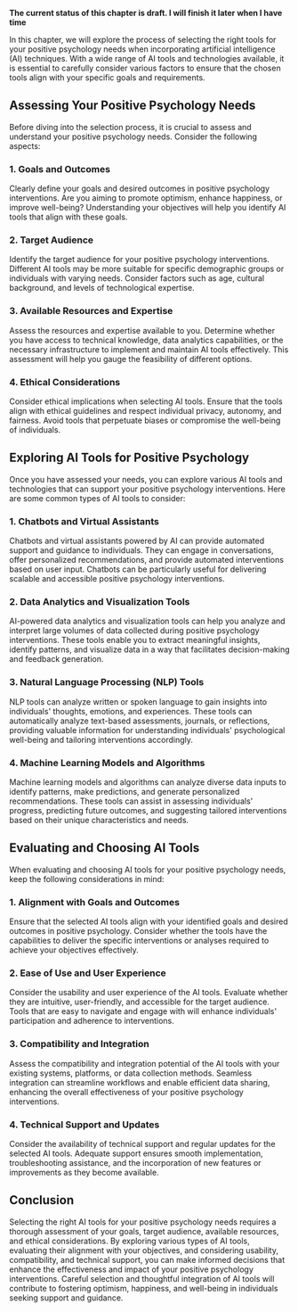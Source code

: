 **The current status of this chapter is draft. I will finish it later when I have time**

In this chapter, we will explore the process of selecting the right tools for your positive psychology needs when incorporating artificial intelligence (AI) techniques. With a wide range of AI tools and technologies available, it is essential to carefully consider various factors to ensure that the chosen tools align with your specific goals and requirements.

Assessing Your Positive Psychology Needs
----------------------------------------

Before diving into the selection process, it is crucial to assess and understand your positive psychology needs. Consider the following aspects:

### 1. **Goals and Outcomes**

Clearly define your goals and desired outcomes in positive psychology interventions. Are you aiming to promote optimism, enhance happiness, or improve well-being? Understanding your objectives will help you identify AI tools that align with these goals.

### 2. **Target Audience**

Identify the target audience for your positive psychology interventions. Different AI tools may be more suitable for specific demographic groups or individuals with varying needs. Consider factors such as age, cultural background, and levels of technological expertise.

### 3. **Available Resources and Expertise**

Assess the resources and expertise available to you. Determine whether you have access to technical knowledge, data analytics capabilities, or the necessary infrastructure to implement and maintain AI tools effectively. This assessment will help you gauge the feasibility of different options.

### 4. **Ethical Considerations**

Consider ethical implications when selecting AI tools. Ensure that the tools align with ethical guidelines and respect individual privacy, autonomy, and fairness. Avoid tools that perpetuate biases or compromise the well-being of individuals.

Exploring AI Tools for Positive Psychology
------------------------------------------

Once you have assessed your needs, you can explore various AI tools and technologies that can support your positive psychology interventions. Here are some common types of AI tools to consider:

### 1. **Chatbots and Virtual Assistants**

Chatbots and virtual assistants powered by AI can provide automated support and guidance to individuals. They can engage in conversations, offer personalized recommendations, and provide automated interventions based on user input. Chatbots can be particularly useful for delivering scalable and accessible positive psychology interventions.

### 2. **Data Analytics and Visualization Tools**

AI-powered data analytics and visualization tools can help you analyze and interpret large volumes of data collected during positive psychology interventions. These tools enable you to extract meaningful insights, identify patterns, and visualize data in a way that facilitates decision-making and feedback generation.

### 3. **Natural Language Processing (NLP) Tools**

NLP tools can analyze written or spoken language to gain insights into individuals' thoughts, emotions, and experiences. These tools can automatically analyze text-based assessments, journals, or reflections, providing valuable information for understanding individuals' psychological well-being and tailoring interventions accordingly.

### 4. **Machine Learning Models and Algorithms**

Machine learning models and algorithms can analyze diverse data inputs to identify patterns, make predictions, and generate personalized recommendations. These tools can assist in assessing individuals' progress, predicting future outcomes, and suggesting tailored interventions based on their unique characteristics and needs.

Evaluating and Choosing AI Tools
--------------------------------

When evaluating and choosing AI tools for your positive psychology needs, keep the following considerations in mind:

### 1. **Alignment with Goals and Outcomes**

Ensure that the selected AI tools align with your identified goals and desired outcomes in positive psychology. Consider whether the tools have the capabilities to deliver the specific interventions or analyses required to achieve your objectives effectively.

### 2. **Ease of Use and User Experience**

Consider the usability and user experience of the AI tools. Evaluate whether they are intuitive, user-friendly, and accessible for the target audience. Tools that are easy to navigate and engage with will enhance individuals' participation and adherence to interventions.

### 3. **Compatibility and Integration**

Assess the compatibility and integration potential of the AI tools with your existing systems, platforms, or data collection methods. Seamless integration can streamline workflows and enable efficient data sharing, enhancing the overall effectiveness of your positive psychology interventions.

### 4. **Technical Support and Updates**

Consider the availability of technical support and regular updates for the selected AI tools. Adequate support ensures smooth implementation, troubleshooting assistance, and the incorporation of new features or improvements as they become available.

Conclusion
----------

Selecting the right AI tools for your positive psychology needs requires a thorough assessment of your goals, target audience, available resources, and ethical considerations. By exploring various types of AI tools, evaluating their alignment with your objectives, and considering usability, compatibility, and technical support, you can make informed decisions that enhance the effectiveness and impact of your positive psychology interventions. Careful selection and thoughtful integration of AI tools will contribute to fostering optimism, happiness, and well-being in individuals seeking support and guidance.
